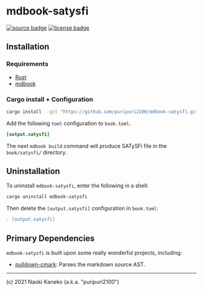 # mdbook-satysfi

[![source badge][source-badge]][source]
[![license badge][license-badge]][license]

[source]: https://github.com/puripuri2100/mdbook-satysfi
[source-badge]: https://img.shields.io/badge/source-github-blue
[license]: https://github.com/puripuri2100/mdbook-satysfi/blob/master/LICENSE
[license-badge]: https://img.shields.io/badge/license-MIT-blue

## Installation

### Requirements

- [Rust](https://www.rust-lang.org/)
- [mdbook](https://github.com/rust-lang-nursery/mdBook)

### Cargo install + Configuration

```sh
cargo install --git "https://github.com/puripuri2100/mdbook-satysfi.git"
```

Add the following `toml` configuration to `book.toml`.

```toml
[output.satysfi]
```

The next `mdbook build` command will produce SATySFi file in the `book/satysfi/` directory.

## Uninstallation

To uninstall `mdbook-satysfi`, enter the following in a shell:

```sh
cargo uninstall mdbook-satysfi
```

Then delete the `[output.satysfi]` configuration in `book.toml`:

```diff
- [output.satysfi]
```

## Primary Dependencies

`mdbook-satysfi` is built upon some really wonderful projects, including:

- [pulldown-cmark](https://github.com/raphlinus/pulldown-cmark): Parses the markdown source AST.


---

(c) 2021 Naoki Kaneko (a.k.a. "puripuri2100")
